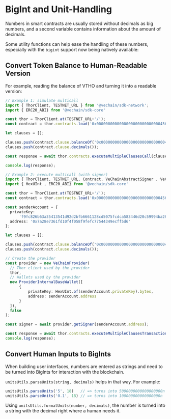 # BigInt and Unit-Handling

Numbers in smart contracts are usually stored without decimals as big numbers, and a second variable contains information about the amount of decimals.

Some utility functions can help ease the handling of these numbers, especially with the `bigint` support now being natively available:

## Convert Token Balance to Human-Readable Version

For example, reading the balance of VTHO and turning it into a readable version:

```ts
// Example 1: simulate multicall 
import { ThorClient, TESTNET_URL } from '@vechain/sdk-network';
import { ERC20_ABI} from '@vechain/sdk-core'

const thor = ThorClient.at(TESTNET_URL+'/');
const contract = thor.contracts.load('0x0000000000000000000000000000456e65726779', ERC20_ABI );

let clauses = [];

clauses.push(contract.clause.balanceOf('0x0000000000000000000000000000456e65726779'));
clauses.push(contract.clause.decimals());

const response = await thor.contracts.executeMultipleClausesCall(clauses);

console.log(response);

// Example 2: execute multicall (with signer)
import { ThorClient, TESTNET_URL, Contract, VeChainAbstractSigner , VeChainProvider, ProviderInternalBaseWallet } from '@vechain/sdk-network';
import { HexUInt , ERC20_ABI} from '@vechain/sdk-core'

const thor = ThorClient.at(TESTNET_URL+'/');
const contract = thor.contracts.load('0x0000000000000000000000000000456e65726779', ERC20_ABI );

const senderAccount = {
  privateKey:
      'f9fc826b63a35413541d92d2bfb6661128cd5075fcdca583446d20c59994ba26',
  address: '0x7a28e7361fd10f4f058f9fefc77544349ecff5d6'
};

let clauses = [];

clauses.push(contract.clause.balanceOf('0x0000000000000000000000000000456e65726779'));
clauses.push(contract.clause.decimals());

// Create the provider
const provider = new VeChainProvider(
  // Thor client used by the provider
  thor,
  // Wallets used by the provider
  new ProviderInternalBaseWallet([
      {
          privateKey: HexUInt.of(senderAccount.privateKey).bytes,
          address: senderAccount.address
      }
  ]),
  false
);

const signer = await provider.getSigner(senderAccount.address);

const response = await thor.contracts.executeMultipleClausesTransaction(clauses, signer);
console.log(response);

```


## Convert Human Inputs to BigInts

When building user interfaces, numbers are entered as strings and need to be turned into BigInts for interaction with the blockchain.

`unitsUtils.parseUnits(string, decimals)` helps in that way. For example:

```ts
unitsUtils.parseUnits('5', 18)   // => turns into 5000000000000000000n
unitsUtils.parseUnits('0.1', 18) // => turns into 100000000000000000n
```

Using `unitsUtils.formatUnits(number, decimals)`, the number is turned into a string with the decimal right where a human needs it.
